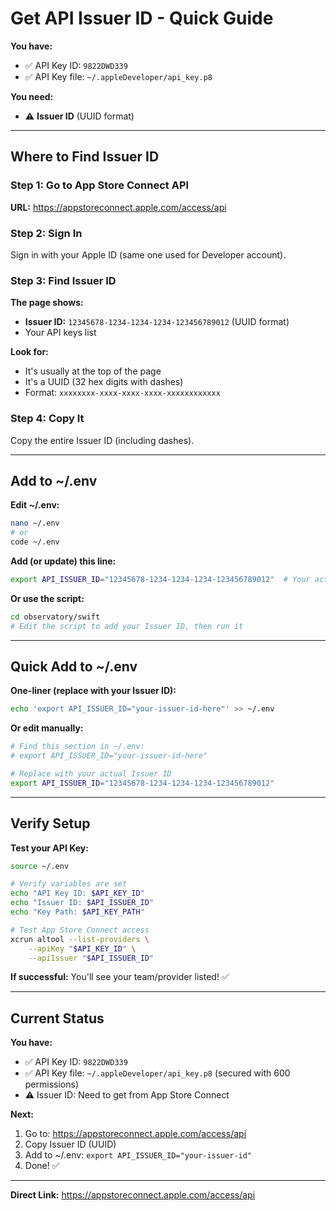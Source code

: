 # Get API Issuer ID - Quick Guide

**You have:**
- ✅ API Key ID: `9822DWD339`
- ✅ API Key file: `~/.appleDeveloper/api_key.p8`

**You need:**
- ⚠️ **Issuer ID** (UUID format)

---

## Where to Find Issuer ID

### Step 1: Go to App Store Connect API

**URL:** https://appstoreconnect.apple.com/access/api

### Step 2: Sign In

Sign in with your Apple ID (same one used for Developer account).

### Step 3: Find Issuer ID

**The page shows:**
- **Issuer ID:** `12345678-1234-1234-1234-123456789012` (UUID format)
- Your API keys list

**Look for:**
- It's usually at the top of the page
- It's a UUID (32 hex digits with dashes)
- Format: `xxxxxxxx-xxxx-xxxx-xxxx-xxxxxxxxxxxx`

### Step 4: Copy It

Copy the entire Issuer ID (including dashes).

---

## Add to ~/.env

**Edit ~/.env:**
```bash
nano ~/.env
# or
code ~/.env
```

**Add (or update) this line:**
```bash
export API_ISSUER_ID="12345678-1234-1234-1234-123456789012"  # Your actual Issuer ID
```

**Or use the script:**
```bash
cd observatory/swift
# Edit the script to add your Issuer ID, then run it
```

---

## Quick Add to ~/.env

**One-liner (replace with your Issuer ID):**
```bash
echo 'export API_ISSUER_ID="your-issuer-id-here"' >> ~/.env
```

**Or edit manually:**
```bash
# Find this section in ~/.env:
# export API_ISSUER_ID="your-issuer-id-here"

# Replace with your actual Issuer ID
export API_ISSUER_ID="12345678-1234-1234-1234-123456789012"
```

---

## Verify Setup

**Test your API Key:**
```bash
source ~/.env

# Verify variables are set
echo "API Key ID: $API_KEY_ID"
echo "Issuer ID: $API_ISSUER_ID"
echo "Key Path: $API_KEY_PATH"

# Test App Store Connect access
xcrun altool --list-providers \
    --apiKey "$API_KEY_ID" \
    --apiIssuer "$API_ISSUER_ID"
```

**If successful:** You'll see your team/provider listed! ✅

---

## Current Status

**You have:**
- ✅ API Key ID: `9822DWD339`
- ✅ API Key file: `~/.appleDeveloper/api_key.p8` (secured with 600 permissions)
- ⚠️ Issuer ID: Need to get from App Store Connect

**Next:**
1. Go to: https://appstoreconnect.apple.com/access/api
2. Copy Issuer ID (UUID)
3. Add to ~/.env: `export API_ISSUER_ID="your-issuer-id"`
4. Done! ✅

---

**Direct Link:** https://appstoreconnect.apple.com/access/api


